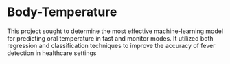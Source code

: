 # Body-Temperature
This project sought to determine the most effective machine-learning model for predicting oral temperature in fast and monitor modes. It utilized both regression and classification techniques to improve the accuracy of fever detection in healthcare settings
